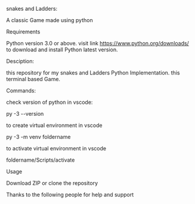 snakes and Ladders:

A classic Game made using python

Requirements

Python version 3.0 or above. visit link https://www.python.org/downloads/ to download and install Python latest version.

Desciption:

this repository for my snakes and Ladders Python Implementation. this terminal based Game.

Commands: 

check version of python in vscode:

py -3 --version 

to create virtual environment in vscode

py -3 -m venv foldername

to activate virtual environment in vscode 

foldername/Scripts/activate



Usage

Download ZIP or clone the repository 

Thanks to the   following people for    help and support



